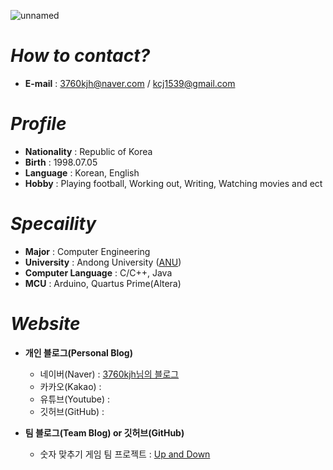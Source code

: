 ![unnamed](https://user-images.githubusercontent.com/86451206/123882855-a14bb000-d982-11eb-95a3-2a99aeb77717.jpg)

# _How to contact?_

+ __E-mail__ : 3760kjh@naver.com / kcj1539@gmail.com 

# _Profile_

+ __Nationality__ : Republic of Korea
+ __Birth__ : 1998.07.05
+ __Language__ : Korean, English
+ __Hobby__ : Playing football, Working out, Writing, Watching movies and ect

# _Specaility_

+ __Major__ : Computer Engineering
+ __University__ : Andong University ([ANU](https://www.andong.ac.kr/main/))
+ __Computer Language__ : C/C++, Java
+ __MCU__ : Arduino, Quartus Prime(Altera)

# _Website_

* __개인 블로그(Personal Blog)__

     - 네이버(Naver) : [3760kjh님의 블로그](https://blog.naver.com/3760kjh)
     - 카카오(Kakao) :
     - 유튜브(Youtube) : 
     - 깃허브(GitHub) : 

* __팀 블로그(Team Blog) or 깃허브(GitHub)__
     - 숫자 맞추기 게임 팀 프로젝트 : [Up and Down](https://blog.naver.com/lsk9481/222364666614)
